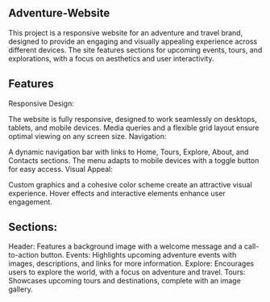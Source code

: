 ## Adventure-Website

This project is a responsive website for an adventure and travel brand, designed to provide an engaging and visually appealing experience across different devices. The site features sections for upcoming events, tours, and explorations, with a focus on aesthetics and user interactivity.

## Features
Responsive Design:

The website is fully responsive, designed to work seamlessly on desktops, tablets, and mobile devices. Media queries and a flexible grid layout ensure optimal viewing on any screen size.
Navigation:

A dynamic navigation bar with links to Home, Tours, Explore, About, and Contacts sections. The menu adapts to mobile devices with a toggle button for easy access.
Visual Appeal:

Custom graphics and a cohesive color scheme create an attractive visual experience. Hover effects and interactive elements enhance user engagement.

## Sections:
Header: Features a background image with a welcome message and a call-to-action button.
Events: Highlights upcoming adventure events with images, descriptions, and links for more information.
Explore: Encourages users to explore the world, with a focus on adventure and travel.
Tours: Showcases upcoming tours and destinations, complete with an image gallery.
